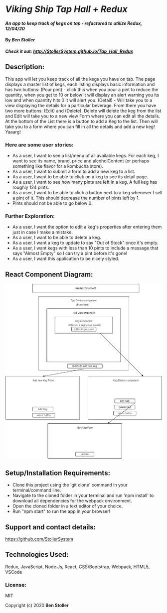 # _Viking Ship Tap Hall + Redux_

#### _An app to keep track of kegs on tap - refactored to utilize Redux, 12/04/20_

#### By _**Ben Stoller**_

##### Check it out: http://StollerSystem.github.io/Tap_Hall_Redux

## Description:

This app will let you keep track of all the kegs you have on tap. The page displays a master list of kegs, each listing displays basic information and has two buttons: 
(Pour pint) - click this when you pour a pint to reduce the quantity, when you get to 10 or below it will display an alert warning you its low and when quantity hits 0 it will alert you.
(Detail) - Will take you to a view displaying the details for a particular beverage. From there you have two more buttons: (Edit) and (Delete).
Delete will delete the keg from the list and Edit will take you to a new view Form where you can edit all the details. 
At the bottom of the List there is a button to add a Keg to the list. 
Then will take you to a form where you can fill in all the details and add a new keg! Yaaarg!

### Here are some user stories:

* As a user, I want to see a list/menu of all available kegs. For each keg, I want to see its name, brand, price and alcoholContent (or perhaps something like flavor for a kombucha store).
* As a user, I want to submit a form to add a new keg to a list.
* As a user, I want to be able to click on a keg to see its detail page.
* As a user, I want to see how many pints are left in a keg. A full keg has roughly 124 pints.
* As a user, I want to be able to click a button next to a keg whenever I sell a pint of it. This should decrease the number of pints left by 1.
* Pints should not be able to go below 0.

### Further Exploration:

* As a user, I want the option to edit a keg's properties after entering them just in case I make a mistake.
* As a user, I want to be able to delete a keg.
* As a user, I want a keg to update to say "Out of Stock" once it's empty.
* As a user, I want kegs with less than 10 pints to include a message that says "Almost Empty" so I can try a pint before it's gone!
* As a user, I want this application to be nicely styled.

## React Component Diagram:

![Alt text](./TapRoomDiagram.png?raw=true "Diagram")

## Setup/Installation Requirements:

* Clone this project using the 'git clone' command in your terminal/command line.
* Navigate to the cloned folder in your terminal and run 'npm install' to download all dependencies for the webpack environment.
* Open the cloned folder in a text editor of your choice.
* Run "npm start" to run the app in your browser! 


## Support and contact details:

https://github.com/StollerSystem

## Technologies Used:

Redux, JavaScript, Node.Js, React, CSS/Bootstrap, Webpack, HTML5, VSCode

### License:

MIT

Copyright (c) 2020 **Ben Stoller**

